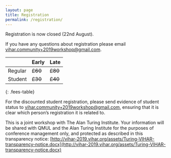 ```yaml
---
layout: page
title: Registration
permalink: /registration/
---
```


Registration is now closed (22nd August).

If you have any questions about registration please email [vihar.community+2019workshop@gmail.com](mailto:vihar.community+2019workshop@gmail.com).

|         | Early | Late |
|---------|-------|------|
| Regular | ~~£60~~   | ~~£80~~  |
| Student | ~~£30~~   | ~~£40~~  |
{: .fees-table}

<!-- **Please register to the VIHAR workshop via the QMUL e-shop:**
**[https://eshop.qmul.ac.uk/conferences-and-events/conferences-events/conferences-events/vihar-2019](https://eshop.qmul.ac.uk/conferences-and-events/conferences-events/conferences-events/vihar-2019)** -->

For the discounted student registration, please send evidence of student status to [vihar.community+2019workshop@gmail.com](mailto:vihar.community+2019workshop@gmail.com), ensuring that it is clear which person’s registration it is related to.

This is a joint workshop with The Alan Turing Institute. Your information will be shared with QMUL and the Alan Turing Institute for the purposes of conference management only, and protected as described in this transparency notice: [http://vihar-2019.vihar.org/assets/Turing-VIHAR-transparency-notice.docx](http://vihar-2019.vihar.org/assets/Turing-VIHAR-transparency-notice.docx) 
